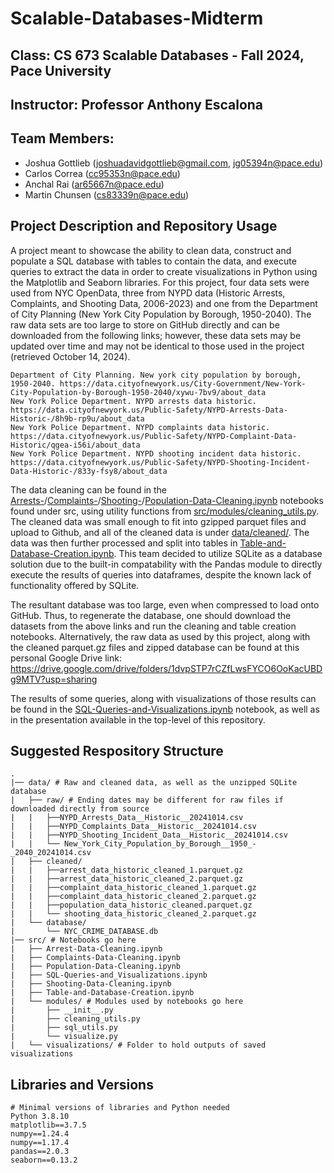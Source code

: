 # Scalable-Databases-Midterm
## Class: CS 673 Scalable Databases - Fall 2024, Pace University
## Instructor: Professor Anthony Escalona
## Team Members:
* Joshua Gottlieb (joshuadavidgottlieb@gmail.com, jg05394n@pace.edu)
* Carlos Correa (cc95353n@pace.edu)
* Anchal Rai (ar65667n@pace.edu)
* Martin Chunsen (cs83339n@pace.edu)

## Project Description and Repository Usage
A project meant to showcase the ability to clean data, construct and populate a SQL database with tables to contain the data, and execute queries to extract the data in order to create visualizations in Python using the Matplotlib and Seaborn libraries. For this project, four data sets were used from NYC OpenData, three from NYPD data (Historic Arrests, Complaints, and Shooting Data, 2006-2023) and one from the Department of City Planning (New York City Population by Borough, 1950-2040). The raw data sets are too large to store on GitHub directly and can be downloaded from the following links; however, these data sets may be updated over time and may not be identical to those used in the project (retrieved October 14, 2024).

```
Department of City Planning. New york city population by borough, 1950-2040. https://data.cityofnewyork.us/City-Government/New-York-City-Population-by-Borough-1950-2040/xywu-7bv9/about_data
New York Police Department. NYPD arrests data historic. https://data.cityofnewyork.us/Public-Safety/NYPD-Arrests-Data-Historic-/8h9b-rp9u/about_data
New York Police Department. NYPD complaints data historic. https://data.cityofnewyork.us/Public-Safety/NYPD-Complaint-Data-Historic/qgea-i56i/about_data
New York Police Department. NYPD shooting incident data historic. https://data.cityofnewyork.us/Public-Safety/NYPD-Shooting-Incident-Data-Historic-/833y-fsy8/about_data
```

The data cleaning can be found in the [Arrests-](https://github.com/JoshuaGottlieb/Scalable-Databases-Midterm/blob/main/src/Arrest-Data-Cleaning.ipynb)/[Complaints-](https://github.com/JoshuaGottlieb/Scalable-Databases-Midterm/blob/main/src/Complaints-Data-Cleaning.ipynb)/[Shooting-](https://github.com/JoshuaGottlieb/Scalable-Databases-Midterm/blob/main/src/Shooting-Data-Cleaning.ipynb)/[Population-Data-Cleaning.ipynb](https://github.com/JoshuaGottlieb/Scalable-Databases-Midterm/blob/main/src/Population-Data-Cleaning.ipynb) notebooks found under src, using utility functions from [src/modules/cleaning_utils.py](https://github.com/JoshuaGottlieb/Scalable-Databases-Midterm/blob/main/src/modules/cleaning_utils.py). The cleaned data was small enough to fit into gzipped parquet files and upload to Github, and all of the cleaned data is under [data/cleaned/](https://github.com/JoshuaGottlieb/Scalable-Databases-Midterm/tree/main/data/cleaned). The data was then further processed and split into tables in [Table-and-Database-Creation.ipynb](https://github.com/JoshuaGottlieb/Scalable-Databases-Midterm/blob/main/src/Table-and-Database-Creation.ipynb). This team decided to utilize SQLite as a database solution due to the built-in compatability with the Pandas module to directly execute the results of queries into dataframes, despite the known lack of functionality offered by SQLite.

The resultant database was too large, even when compressed to load onto GitHub. Thus, to regenerate the database, one should download the datasets from the above links and run the cleaning and table creation notebooks. Alternatively, the raw data as used by this project, along with the cleaned parquet.gz files and zipped database can be found at this personal Google Drive link: https://drive.google.com/drive/folders/1dvpSTP7rCZfLwsFYCO6OoKacUBDg9MTV?usp=sharing

The results of some queries, along with visualizations of those results can be found in the [SQL-Queries-and-Visualizations.ipynb](https://github.com/JoshuaGottlieb/Scalable-Databases-Midterm/blob/main/src/SQL-Queries-and-Visualizations.ipynb) notebook, as well as in the presentation available in the top-level of this repository.

## Suggested Respository Structure
```
.
|── data/ # Raw and cleaned data, as well as the unzipped SQLite database
|   ├── raw/ # Ending dates may be different for raw files if downloaded directly from source
|   |	├──NYPD_Arrests_Data__Historic__20241014.csv
|   |	├──NYPD_Complaints_Data__Historic__20241014.csv
|   |	├──NYPD_Shooting_Incident_Data__Historic__20241014.csv
|   |	└── New_York_City_Population_by_Borough__1950_-_2040_20241014.csv
|   ├── cleaned/
|   |	├──arrest_data_historic_cleaned_1.parquet.gz
|   |	├──arrest_data_historic_cleaned_2.parquet.gz
|   |	├──complaint_data_historic_cleaned_1.parquet.gz
|   |	├──complaint_data_historic_cleaned_2.parquet.gz
|   |	├──population_data_historic_cleaned.parquet.gz
|   |	└── shooting_data_historic_cleaned_2.parquet.gz
|   └── database/
|   	└── NYC_CRIME_DATABASE.db
|── src/ # Notebooks go here
|   ├── Arrest-Data-Cleaning.ipynb
|   ├── Complaints-Data-Cleaning.ipynb
|   ├── Population-Data-Cleaning.ipynb
|   ├── SQL-Queries-and_Visualizations.ipynb
|   ├── Shooting-Data-Cleaning.ipynb
|   ├── Table-and-Database-Creation.ipynb
|   └── modules/ # Modules used by notebooks go here
|   	├── __init__.py
|   	├── cleaning_utils.py
|   	├── sql_utils.py
|   	└── visualize.py
|   └── visualizations/ # Folder to hold outputs of saved visualizations
```


## Libraries and Versions
```
# Minimal versions of libraries and Python needed
Python 3.8.10
matplotlib==3.7.5
numpy==1.24.4
numpy==1.17.4
pandas==2.0.3
seaborn==0.13.2
```
